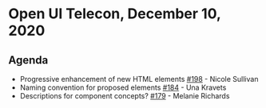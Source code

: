 # Open UI Telecon, December 10, 2020

## Agenda
- Progressive enhancement of new HTML elements [#198](https://github.com/WICG/open-ui/issues/198) - Nicole Sullivan
- Naming convention for proposed elements [#184](https://github.com/WICG/open-ui/issues/184) - Una Kravets
- Descriptions for component concepts? [#179](https://github.com/WICG/open-ui/issues/179) - Melanie Richards
